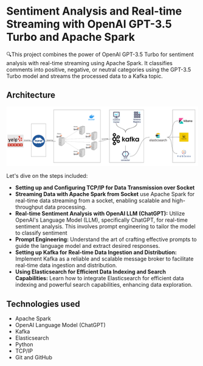 # Sentiment Analysis and Real-time Streaming with OpenAI GPT-3.5 Turbo and Apache Spark

🔍This project combines the power of OpenAI GPT-3.5 Turbo for sentiment analysis with real-time streaming using Apache Spark. It classifies comments into positive, negative, or neutral categories using the GPT-3.5 Turbo model and streams the processed data to a Kafka topic.

## Architecture
![](src/assets/System_architecture.png)

Let's dive on the steps included: 
- **Setting up and Configuring TCP/IP for Data Transmission over Socket** 
- **Streaming Data with Apache Spark from Socket** use Apache Spark for real-time data streaming from a socket, enabling scalable and high-throughput data processing.
- **Real-time Sentiment Analysis with OpenAI LLM (ChatGPT):** Utilize OpenAI's Language Model (LLM), specifically ChatGPT, for real-time sentiment analysis. This involves prompt engineering to tailor the model to classify sentiment
- **Prompt Engineering:** Understand the art of crafting effective prompts to guide the language model and extract desired responses.
- **Setting up Kafka for Real-time Data Ingestion and Distribution:** Implement Kafka as a reliable and scalable message broker to facilitate real-time data ingestion and distribution.
- **Using Elasticsearch for Efficient Data Indexing and Search Capabilities:** Learn how to integrate Elasticsearch for efficient data indexing and powerful search capabilities, enhancing data exploration.

## Technologies used 
- Apache Spark
- OpenAI Language Model (ChatGPT)
- Kafka
- Elasticsearch
- Python
- TCP/IP
- Git and GitHub
